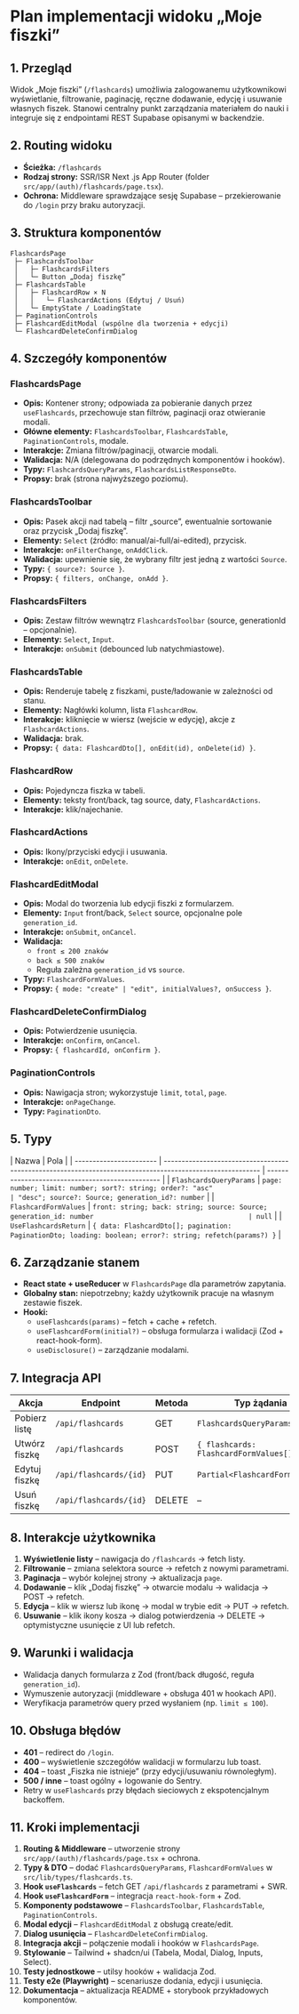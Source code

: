 # Plan implementacji widoku „Moje fiszki”

## 1. Przegląd

Widok „Moje fiszki” (`/flashcards`) umożliwia zalogowanemu użytkownikowi wyświetlanie, filtrowanie, paginację, ręczne dodawanie, edycję i usuwanie własnych fiszek. Stanowi centralny punkt zarządzania materiałem do nauki i integruje się z endpointami REST Supabase opisanymi w backendzie.

## 2. Routing widoku

- **Ścieżka:** `/flashcards`
- **Rodzaj strony:** SSR/ISR Next .js App Router (folder `src/app/(auth)/flashcards/page.tsx`).
- **Ochrona:** Middleware sprawdzające sesję Supabase – przekierowanie do `/login` przy braku autoryzacji.

## 3. Struktura komponentów

```
FlashcardsPage
 ├─ FlashcardsToolbar
 │   ├─ FlashcardsFilters
 │   └─ Button „Dodaj fiszkę”
 ├─ FlashcardsTable
 │   ├─ FlashcardRow × N
 │   │   └─ FlashcardActions (Edytuj / Usuń)
 │   └─ EmptyState / LoadingState
 ├─ PaginationControls
 ├─ FlashcardEditModal (wspólne dla tworzenia + edycji)
 └─ FlashcardDeleteConfirmDialog
```

## 4. Szczegóły komponentów

### FlashcardsPage

- **Opis:** Kontener strony; odpowiada za pobieranie danych przez `useFlashcards`, przechowuje stan filtrów, paginacji oraz otwieranie modali.
- **Główne elementy:** `FlashcardsToolbar`, `FlashcardsTable`, `PaginationControls`, modale.
- **Interakcje:** Zmiana filtrów/paginacji, otwarcie modali.
- **Walidacja:** N/A (delegowana do podrzędnych komponentów i hooków).
- **Typy:** `FlashcardsQueryParams`, `FlashcardsListResponseDto`.
- **Propsy:** brak (strona najwyższego poziomu).

### FlashcardsToolbar

- **Opis:** Pasek akcji nad tabelą – filtr „source”, ewentualnie sortowanie oraz przycisk „Dodaj fiszkę”.
- **Elementy:** `Select` (źródło: manual/ai-full/ai-edited), przycisk.
- **Interakcje:** `onFilterChange`, `onAddClick`.
- **Walidacja:** upewnienie się, że wybrany filtr jest jedną z wartości `Source`.
- **Typy:** `{ source?: Source }`.
- **Propsy:** `{ filters, onChange, onAdd }`.

### FlashcardsFilters

- **Opis:** Zestaw filtrów wewnątrz `FlashcardsToolbar` (source, generationId – opcjonalnie).
- **Elementy:** `Select`, `Input`.
- **Interakcje:** `onSubmit` (debounced lub natychmiastowe).

### FlashcardsTable

- **Opis:** Renderuje tabelę z fiszkami, puste/ładowanie w zależności od stanu.
- **Elementy:** Nagłówki kolumn, lista `FlashcardRow`.
- **Interakcje:** kliknięcie w wiersz (wejście w edycję), akcje z `FlashcardActions`.
- **Walidacja:** brak.
- **Propsy:** `{ data: FlashcardDto[], onEdit(id), onDelete(id) }`.

### FlashcardRow

- **Opis:** Pojedyncza fiszka w tabeli.
- **Elementy:** teksty front/back, tag source, daty, `FlashcardActions`.
- **Interakcje:** klik/najechanie.

### FlashcardActions

- **Opis:** Ikony/przyciski edycji i usuwania.
- **Interakcje:** `onEdit`, `onDelete`.

### FlashcardEditModal

- **Opis:** Modal do tworzenia lub edycji fiszki z formularzem.
- **Elementy:** `Input` front/back, `Select` source, opcjonalne pole `generation_id`.
- **Interakcje:** `onSubmit`, `onCancel`.
- **Walidacja:**
  - `front ≤ 200 znaków`
  - `back ≤ 500 znaków`
  - Reguła zależna `generation_id` vs `source`.
- **Typy:** `FlashcardFormValues`.
- **Propsy:** `{ mode: "create" | "edit", initialValues?, onSuccess }`.

### FlashcardDeleteConfirmDialog

- **Opis:** Potwierdzenie usunięcia.
- **Interakcje:** `onConfirm`, `onCancel`.
- **Propsy:** `{ flashcardId, onConfirm }`.

### PaginationControls

- **Opis:** Nawigacja stron; wykorzystuje `limit`, `total`, `page`.
- **Interakcje:** `onPageChange`.
- **Typy:** `PaginationDto`.

## 5. Typy

| Nazwa                   | Pola                                                                                                      |
| ----------------------- | --------------------------------------------------------------------------------------------------------- | ------------------------------------------------ |
| `FlashcardsQueryParams` | `page: number; limit: number; sort?: string; order?: "asc"                                                | "desc"; source?: Source; generation_id?: number` |
| `FlashcardFormValues`   | `front: string; back: string; source: Source; generation_id: number                                       | null`                                            |
| `UseFlashcardsReturn`   | `{ data: FlashcardDto[]; pagination: PaginationDto; loading: boolean; error?: string; refetch(params?) }` |

## 6. Zarządzanie stanem

- **React state + useReducer** w `FlashcardsPage` dla parametrów zapytania.
- **Globalny stan:** niepotrzebny; każdy użytkownik pracuje na własnym zestawie fiszek.
- **Hooki:**
  - `useFlashcards(params)` – fetch + cache + refetch.
  - `useFlashcardForm(initial?)` – obsługa formularza i walidacji (Zod + react-hook-form).
  - `useDisclosure()` – zarządzanie modalami.

## 7. Integracja API

| Akcja         | Endpoint               | Metoda | Typ żądania                             | Typ odpowiedzi                   | Wywołanie frontend                   |
| ------------- | ---------------------- | ------ | --------------------------------------- | -------------------------------- | ------------------------------------ |
| Pobierz listę | `/api/flashcards`      | GET    | `FlashcardsQueryParams`                 | `FlashcardsListResponseDto`      | `useFlashcards` we `FlashcardsPage`  |
| Utwórz fiszkę | `/api/flashcards`      | POST   | `{ flashcards: FlashcardFormValues[] }` | `{ flashcards: FlashcardDto[] }` | `FlashcardEditModal` w trybie create |
| Edytuj fiszkę | `/api/flashcards/{id}` | PUT    | `Partial<FlashcardFormValues>`          | `FlashcardDto`                   | `FlashcardEditModal` w trybie edit   |
| Usuń fiszkę   | `/api/flashcards/{id}` | DELETE | –                                       | `DeleteFlashcardResponseDto`     | `FlashcardDeleteConfirmDialog`       |

## 8. Interakcje użytkownika

1. **Wyświetlenie listy** – nawigacja do `/flashcards` → fetch listy.
2. **Filtrowanie** – zmiana selektora source → refetch z nowymi parametrami.
3. **Paginacja** – wybór kolejnej strony → aktualizacja `page`.
4. **Dodawanie** – klik „Dodaj fiszkę” → otwarcie modalu → walidacja → POST → refetch.
5. **Edycja** – klik w wiersz lub ikonę → modal w trybie edit → PUT → refetch.
6. **Usuwanie** – klik ikony kosza → dialog potwierdzenia → DELETE → optymistyczne usunięcie z UI lub refetch.

## 9. Warunki i walidacja

- Walidacja danych formularza z Zod (front/back długość, reguła `generation_id`).
- Wymuszenie autoryzacji (middleware + obsługa 401 w hookach API).
- Weryfikacja parametrów query przed wysłaniem (np. `limit ≤ 100`).

## 10. Obsługa błędów

- **401** – redirect do `/login`.
- **400** – wyświetlenie szczegółów walidacji w formularzu lub toast.
- **404** – toast „Fiszka nie istnieje” (przy edycji/usuwaniu równoległym).
- **500 / inne** – toast ogólny + logowanie do Sentry.
- Retry w `useFlashcards` przy błędach sieciowych z ekspotencjalnym backoffem.

## 11. Kroki implementacji

1. **Routing & Middleware** – utworzenie strony `src/app/(auth)/flashcards/page.tsx` + ochrona.
2. **Typy & DTO** – dodać `FlashcardsQueryParams`, `FlashcardFormValues` w `src/lib/types/flashcards.ts`.
3. **Hook `useFlashcards`** – fetch GET `/api/flashcards` z parametrami + SWR.
4. **Hook `useFlashcardForm`** – integracja `react-hook-form` + Zod.
5. **Komponenty podstawowe** – `FlashcardsToolbar`, `FlashcardsTable`, `PaginationControls`.
6. **Modal edycji** – `FlashcardEditModal` z obsługą create/edit.
7. **Dialog usunięcia** – `FlashcardDeleteConfirmDialog`.
8. **Integracja akcji** – połączenie modali i hooków w `FlashcardsPage`.
9. **Stylowanie** – Tailwind + shadcn/ui (Tabela, Modal, Dialog, Inputs, Select).
10. **Testy jednostkowe** – utilsy hooków + walidacja Zod.
11. **Testy e2e (Playwright)** – scenariusze dodania, edycji i usunięcia.
12. **Dokumentacja** – aktualizacja README + storybook przykładowych komponentów.
